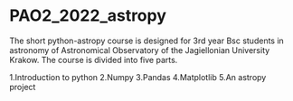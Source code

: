 # PAO2_2022_astropy
The short python-astropy course is designed for 3rd year Bsc students in astronomy of Astronomical Observatory of the Jagiellonian University Krakow.
The course is divided into five parts.


1.Introduction to python
2.Numpy
3.Pandas
4.Matplotlib
5.An astropy project
